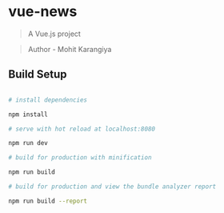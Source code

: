 # vue-news

>A Vue.js project

>Author - Mohit Karangiya

## Build Setup

``` bash

# install dependencies

npm install

# serve with hot reload at localhost:8080

npm run dev

# build for production with minification

npm run build

# build for production and view the bundle analyzer report

npm run build --report
```
